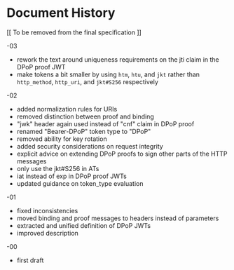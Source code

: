 # Document History

   [[ To be removed from the final specification ]]
   
   -03 
   
   * rework the text around uniqueness requirements on the jti claim in the DPoP proof JWT   
   * make tokens a bit smaller by using `htm`, `htu`, and `jkt` rather than `http_method`, `http_uri`, and `jkt#S256` respectively

   -02
   
   * added normalization rules for URIs
   * removed distinction between proof and binding
   * "jwk" header again used instead of "cnf" claim in DPoP proof
   * renamed "Bearer-DPoP" token type to "DPoP"
   * removed ability for key rotation
   * added security considerations on request integrity
   * explicit advice on extending DPoP proofs to sign other parts of the HTTP messages
   * only use the jkt#S256 in ATs
   * iat instead of exp in DPoP proof JWTs
   * updated guidance on token_type evaluation


   -01
   
   * fixed inconsistencies
   * moved binding and proof messages to headers instead of parameters
   * extracted and unified definition of DPoP JWTs
   * improved description


   -00 

   *  first draft
   

   
